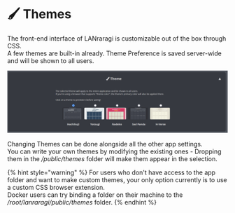 # 🖌 Themes

The front-end interface of LANraragi is customizable out of the box through CSS.  
A few themes are built-in already. Theme Preference is saved server-wide and will be shown to all users.

![Theme Selector](<../.screenshots/themes.png>)

Changing Themes can be done alongside all the other app settings.  
You can write your own themes by modifying the existing ones - Dropping them in the _/public/themes_ folder will make them appear in the selection.  

{% hint style="warning" %}
For users who don't have access to the app folder and want to make custom themes, your only option currently is to use a custom CSS browser extension.  
Docker users can try binding a folder on their machine to the _/root/lanraragi/public/themes_ folder.
{% endhint %}
